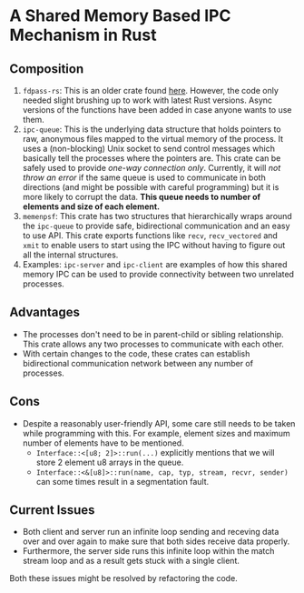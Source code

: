 # A Shared Memory Based IPC Mechanism in Rust

## Composition

1. `fdpass-rs`: This is an older crate found [here](https://github.com/stemjail/fdpass-rs). However, the code only needed slight brushing up to work with latest Rust versions. Async versions of the functions have been added in case anyone wants to use them.
2. `ipc-queue`: This is the underlying data structure that holds pointers to raw, anonymous files mapped to the virtual memory of the process. It uses a (non-blocking) Unix socket to send control messages which basically tell the processes where the pointers are. This crate can be safely used to provide *one-way connection only*. Currently, it will *not throw an error* if the same queue is used to communicate in both directions (and might be possible with careful programming) but it is more likely to corrupt the data. **This queue needs to number of elements and size of each element.**
3. `memenpsf`: This crate has two structures that hierarchically wraps around the `ipc-queue` to provide safe, bidirectional communication and an easy to use API. This crate exports functions like `recv`, `recv_vectored` and `xmit` to enable users to start using the IPC without having to figure out all the internal structures.
4. Examples: `ipc-server` and `ipc-client` are examples of how this shared memory IPC can be used to provide connectivity between two unrelated processes.

## Advantages

- The processes don't need to be in parent-child or sibling relationship. This crate allows any two processes to communicate with each other.
- With certain changes to the code, these crates can establish bidirectional communication network between any number of processes.

## Cons

- Despite a reasonably user-friendly API, some care still needs to be taken while programming with this. For example, element sizes and maximum number of elements have to be mentioned.
  - `Interface::<[u8; 2]>::run(...)` explicitly mentions that we will store 2 element u8 arrays in the queue.
  - `Interface::<&[u8]>::run(name, cap, typ, stream, recvr, sender)` can some times result in a segmentation fault.

## Current Issues

- Both client and server run an infinite loop sending and receving data over and over again to make sure that both sides receive data properly.
- Furthermore, the server side runs this infinite loop within the match stream loop and as a result gets stuck with a single client.

Both these issues might be resolved by refactoring the code.
